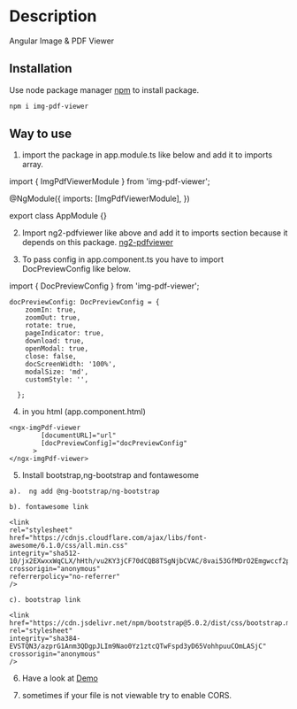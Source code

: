 # Description

Angular Image & PDF Viewer

## Installation

Use node package manager [npm](https://www.npmjs.com/package/img-pdf-viewer) to install package.

```bash
npm i img-pdf-viewer
```

## Way to use

1. import the package in app.module.ts like below and add it to imports array.

import { ImgPdfViewerModule } from 'img-pdf-viewer';

@NgModule({
imports: [ImgPdfViewerModule],
})

export class AppModule {}

2.  Import ng2-pdfviewer like above and add it to imports section because it depends on this package.
    [ng2-pdfviewer](https://www.npmjs.com/package/ng2-pdf-viewer)

3.  To pass config in app.component.ts you have to import DocPreviewConfig like below.

import { DocPreviewConfig } from 'img-pdf-viewer';

```
docPreviewConfig: DocPreviewConfig = {
    zoomIn: true,
    zoomOut: true,
    rotate: true,
    pageIndicator: true,
    download: true,
    openModal: true,
    close: false,
    docScreenWidth: '100%',
    modalSize: 'md',
    customStyle: '',

  };

```

4. in you html (app.component.html)

```
<ngx-imgPdf-viewer
        [documentURL]="url"
        [docPreviewConfig]="docPreviewConfig"
      >
</ngx-imgPdf-viewer>

```

5. Install bootstrap,ng-bootstrap and fontawesome

```
a).  ng add @ng-bootstrap/ng-bootstrap

b). fontawesome link

<link
rel="stylesheet"
href="https://cdnjs.cloudflare.com/ajax/libs/font-awesome/6.1.0/css/all.min.css"
integrity="sha512-10/jx2EXwxxWqCLX/hHth/vu2KY3jCF70dCQB8TSgNjbCVAC/8vai53GfMDrO2Emgwccf2pJqxct9ehpzG+MTw=="
crossorigin="anonymous"
referrerpolicy="no-referrer"
/>

c). bootstrap link

<link
href="https://cdn.jsdelivr.net/npm/bootstrap@5.0.2/dist/css/bootstrap.min.css"
rel="stylesheet"
integrity="sha384-EVSTQN3/azprG1Anm3QDgpJLIm9Nao0Yz1ztcQTwFspd3yD65VohhpuuCOmLASjC"
crossorigin="anonymous"
/>
```

6. Have a look at [Demo](https://stackblitz.com/edit/img-pdf-viewer)

7. sometimes if your file is not viewable try to enable CORS.
